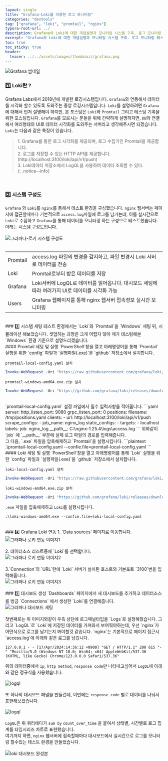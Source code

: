 ```yaml
---
layout: single
title: "Grafana-Loki를 이용한 로그 모니터링"
categories: "devtools"
tag: ["grafana", "loki", "promtail", "nginx"]
typora-root-url: ../
description: Grafana와 Loki에 대한 개념설명과 모니터링 시스템 구축. 로그 모니터링 테스트
excerpt: "Grafana와 Loki에 대한 개념설명과 모니터링 시스템 구축. 로그 모니터링 테스트"
toc: true
toc_sticky: true
header:
  teaser: ../../assets/images/thumbnail/grafana.png
---
```


![Grafana 썸네일](../../assets/images/thumbnail/grafana.png)

### 1️⃣ Loki란 ?

Grafana Labs에서 2018년에 개발한 로깅시스템입니다. `Grafana`와 연동해서 데이터를 시각화 할수 있도록 도와주는 중앙 로깅시스템입니다. `Loki`를 설명하려면 `Grafana`에 대해서 먼저 설명해야 하지만, 본 포스팅은 `Loki`와 `Promtail` 그리고 테스팅 기록을 위한 포스팅입니다. `Grafana`를 모르시는 분들을 위해 간략하게 설명하자면, `DB`와 연결해서 여러형태의 UI로 데이터 시각화를 도와주는 서버라고 생각해주시면 되겠습니다. `Loki`는 다음과 같은 특징이 있습니다.
<br />

> 1.&nbsp;Grafana를 통한 로그 시각화를 제공되며, 로그 수집기인 Promtail을 제공합니다.<br />
> 2.&nbsp;로그를 저장할 수 있는 HTTP API를 제공합니다. (http://localhost:3100/loki/api/v1/push)<br />
> 3.&nbsp;Loki데이터 저장소에서 LogQL을 사용하여 데이터 조회할 수 있다.<br />
> {: .notice--info}

<br />

### 2️⃣ 시스템 구성도

`Grafana` 와 `Loki`를 `nginx`를 통해서 테스트 환경을 구성했습니다. `nginx` 웹서버는 페이지에 접근할때마다 기본적으로 `access.log`파일에 로그를 남기는데, 이를 실시간으로 `Loki`로 수집하고 `Grafana`를 통해 데이터를 모니터링 하는 구성으로 테스트했습니다. 아래는 시스템 구성도입니다.
<br />
<br />
<img src="/assets/images/grafana_loki.png" alt="그라파나-로키 시스템 구성도" style="zoom:100%;" />
<br />
<br />

<table>
  <tbody>
    <tr>
      <td>Promtail</td>
      <td>access.log 파일의 변경을 감지하고, 파일 변경시 Loki 서버로 데이터를 전송</td>
    </tr>
    <tr>
      <td>Loki</td>
      <td>Promtail로부터 받은 데이터를 저장</td>
    </tr>
    <tr>
      <td>Grafana</td>
      <td>Loki서버에 LogQL로 데이터를 읽어옵니다. 대시보드 세팅에 따라 여러가지 UI로 데이터를 시각화 가능</td>
    </tr>
    <tr>
      <td>Users</td>
      <td>Grafana 웹페이지를 통해 nginx 웹서버 접속정보 실시간 모니터링</td>
    </tr>
  </tbody>
</table>
<br />
### 3️⃣ 시스템 세팅
테스트 환경에서는 `Loki`와 `Promtail`을 `Windows` 세팅 뒤, 시뮬레이션 해보았습니다. 셋업하는 과정은 크게 어렵지 않아 제가 테스팅해본 `Windows` 환경 기준으로 설명드리겠습니다.
<br />
#### Promtail 세팅 및 실행
`PowerShell`창을 열고 아래명령어를 통해 `Promtail` 실행을 위한 `config` 파일과 `실행파일(.exe)`을 `github` 저장소에서 설치합니다.

`promtail-local-config.yaml 설치`

```powershell
Invoke-WebRequest -Uri "https://raw.githubusercontent.com/grafana/loki/main/clients/cmd/promtail/promtail-local-config.yaml" -OutFile "promtail-local-config.yaml"
```

`promtail-windows-amd64.exe.zip 설치`

```powershell
Invoke-WebRequest -Uri "https://github.com/grafana/loki/releases/download/v3.0.0/promtail-windows-386.exe.zip" -OutFile "promtail-windows-amd64.exe.zip"
```

<br />
`promtail-local-config.yaml` 설정 파일에서 필수 입력사항을 적어줍니다.
```yaml
server:
  http_listen_port: 9080
  grpc_listen_port: 0
positions:
  filename: /tmp/positions.yaml 
clients:
  - url: http://localhost:3100/loki/api/v1/push
scrape_configs:
  - job_name: nginx_log
    static_configs:
      - targets:
          - localhost
        labels:
          job: nginx_log
          __path__: C:\nginx-1.25.4\logs\access.log
          <!-- ↑↑ 이 부분에 실제 로그파일 경로를 입력해줍니다 -->
```
위와같이 `job` 에 `__path__` 부분에 실제 로그 파일의 경로를 입력해줍니다.<br />
그 다음, `.exe` 파일을 압축해제하고 `Promtail`을 실행시킵니다.
```plaintext
.\promtail-local-config.yaml --confie.file=promtail-local-config.yaml
```
<br />
#### Loki 세팅 및 실행
`PowerShell`창을 열고 아래명령어를 통해 `Loki` 실행을 위한 `config` 파일과 `실행파일(.exe)`을 `github` 저장소에서 설치합니다.

`loki-local-config.yaml 설치`

```powershell
Invoke-WebRequest -Uri "https://raw.githubusercontent.com/grafana/loki/main/cmd/loki/loki-local-config.yaml" -OutFile "loki-local-config.yaml"
```

`loki-windows-amd64.exe.zip 설치`

```powershell
Invoke-WebRequest -Uri "https://github.com/grafana/loki/releases/download/v3.0.0/loki-windows-amd64.exe.zip" -OutFile " loki-windows-amd64.exe.zip"
```

`.exe` 파일을 압축해제하고 `Loki`를 실행시킵니다.

```plaintext
.\loki-windows-amd64.exe --confie.file=loki-local-config.yaml
```

<br />
### 4️⃣ Grafana Loki 연동 
1. `Data sources` 페이지로 이동합니다.
<br />
<img src="/assets/images/loki1.png" alt="그라파나 로키 연동 이미지1" />
<br />
<br />
2. 데이터소스 리스트중에 `Loki`를 선택합니다.
<br />
<img src="/assets/images/loki2.png" alt="그라파나 로키 연동 이미지2" />
<br />
<br />
3.`Connection`의 `URL`란에 `Loki` 서버가 설치된 호스트와 기본포트 `3100`번을 입력해줍니다.
<br />
<img src="/assets/images/loki3.png" alt="그라파나 로키 연동 이미지3" />
<br />
<br />
### 5️⃣ 대시보드 생성
`Dashboards` 페이지에서 새 대시보드를 추가하고 데이터소스를 방금 `Connections` 에서 생성한 `Loki`를 연결해줍니다.
<br />
<img src="/assets/images/loki-dashboard1.png" alt="그라파나 대시보드 세팅" />
<br />
<br />
첫번째로는 위 이미지와같이 우측 상단에 로그패널타입을 `Logs`로 설정해줬습니다. 그리고 `LogQL`로 `Loki`에 저장된 데이터를 가져와서 보여줘야하는데, 우선 `nginx`가 어떤식으로 로그를 남기는지 봐야할것 같습니다.
`nginx`는 기본적으로 페이지 접근시 `access.log`에 아래와 같은 로그를 남깁니다.

```plaintext
127.0.0.1 - - [17/Apr/2024:14:36:12 +0900] "GET / HTTP/1.1" 200 615 "-" "Mozilla/5.0 (Windows NT 10.0; Win64; x64) AppleWebKit/537.36 (KHTML, like Gecko) Chrome/123.0.0.0 Safari/537.36"
```

위의 데이터중에서 `ip`, `http method`, `response code`만 나타내고싶어서 `LogQL`에 아래와 같은 정규식을 사용했습니다.
<br />
<br />
<img src="/assets/images/regex1.PNG" alt="logql" />
<br />
<br />
또 하나의 대시보드 패널을 만들건데, 이번에는 `response code` 별로 데이터를 나눠서 표현해보겠습니다.
<br />
<br />
<img src="/assets/images/logql2.PNG" alt="logql" />
<br />
<br />
`LogQL`은 위 쿼리에다가 `sum by` `count_over_time` 을 붙여서 상태별, 시간별로 로그 집계를 타임시리즈 차트로 표현했습니다.
<br />
여기까지 하면, `nginx` 웹서버에 접속할때마다 대시보드에서 실시간으로 로그를 모니터링 할수있는 테스트 환경을 만들었습니다.
<br />
<br />
<img src="/assets/images/loki_final.gif" alt="loki 대시보드 완성본"  />
<br />
<br />
